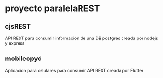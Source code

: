 # proyecto paralelaREST

## cjsREST
API REST para consumir informacion de una DB postgres creada por nodejs y express

## mobilecpyd
Aplicacion para celulares para consumir API REST creada por Flutter
